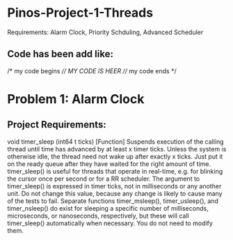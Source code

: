 # Pinos-Project-1-Threads
Requirements: Alarm Clock, Priority Schduling, Advanced Scheduler

## Code has been add like:
/* my code begins *//
 MY CODE IS HEER
//* my code ends */

# Problem 1: Alarm Clock
## Project Requirements:

void timer_sleep (int64 t ticks) [Function] Suspends execution of the calling thread until time has advanced by at least x timer ticks. Unless the system is otherwise idle, the thread need not wake up after exactly x ticks. Just put it on the ready queue after they have waited for the right amount of time. timer_sleep() is useful for threads that operate in real-time, e.g. for blinking the cursor once per second or for a RR scheduler.
The argument to timer_sleep() is expressed in timer ticks, not in milliseconds or any another unit. Do not change this value, because any change is likely to cause many of the tests to fail.
Separate functions timer_msleep(), timer_usleep(), and timer_nsleep() do exist for sleeping a specific number of milliseconds, microseconds, or nanoseconds, respectively, but these will call timer_sleep() automatically when necessary. You do not need to modify them. 
